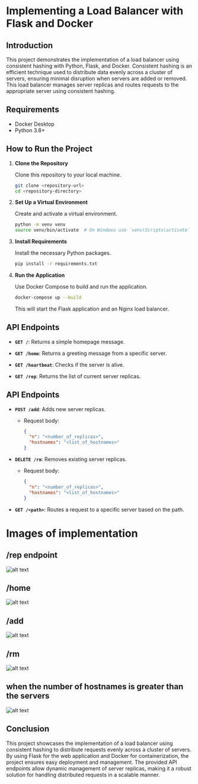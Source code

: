 # Implementing a Load Balancer with Flask and Docker

## Introduction

This project demonstrates the implementation of a load balancer using consistent hashing with Python, Flask, and Docker. Consistent hashing is an efficient technique used to distribute data evenly across a cluster of servers, ensuring minimal disruption when servers are added or removed. This load balancer manages server replicas and routes requests to the appropriate server using consistent hashing.

## Requirements

- Docker Desktop
- Python 3.8+

## How to Run the Project

1. **Clone the Repository**

   Clone this repository to your local machine.

   ```sh
   git clone <repository-url>
   cd <repository-directory>
   ```

2. **Set Up a Virtual Environment**

   Create and activate a virtual environment.

   ```sh
   python -m venv venv
   source venv/bin/activate  # On Windows use `venv\Scripts\activate`
   ```

3. **Install Requirements**

   Install the necessary Python packages.

   ```sh
   pip install -r requirements.txt
   ```

4. **Run the Application**

   Use Docker Compose to build and run the application.

   ```sh
   docker-compose up --build
   ```

   This will start the Flask application and an Nginx load balancer.

## API Endpoints

- **`GET /`**: Returns a simple homepage message.

- **`GET /home`**: Returns a greeting message from a specific server.

- **`GET /heartbeat`**: Checks if the server is alive.

- **`GET /rep`**: Returns the list of current server replicas.

## API Endpoints

- **`POST /add`**: Adds new server replicas.
  - Request body:
    ```json
    {
      "n": "<number_of_replicas>",
      "hostnames": "<list_of_hostnames>"
    }
    ```

- **`DELETE /rm`**: Removes existing server replicas.
  - Request body:
    ```json
    {
      "n": "<number_of_replicas>",
      "hostnames": "<list_of_hostnames>"
    }
    ```

- **`GET /<path>`**: Routes a request to a specific server based on the path.

# Images of implementation
## /rep endpoint
![alt text](/images/rependpoint.jpg)

## /home
![alt text](/images/home.png)

## /add
![alt text](/images/add.png)

## /rm
![alt text](/images/rm.png)

## when the number of hostnames is greater than the servers
![alt text](/images/image.png)

## Conclusion

This project showcases the implementation of a load balancer using consistent hashing to distribute requests evenly across a cluster of servers. By using Flask for the web application and Docker for containerization, the project ensures easy deployment and management. The provided API endpoints allow dynamic management of server replicas, making it a robust solution for handling distributed requests in a scalable manner.
